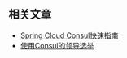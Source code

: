 ## 相关文章

+ [Spring Cloud Consul快速指南](docs/SpringCloud-Consul快速指南.md)
+ [使用Consul的领导选举](docs/使用Consul的领导选举.md)